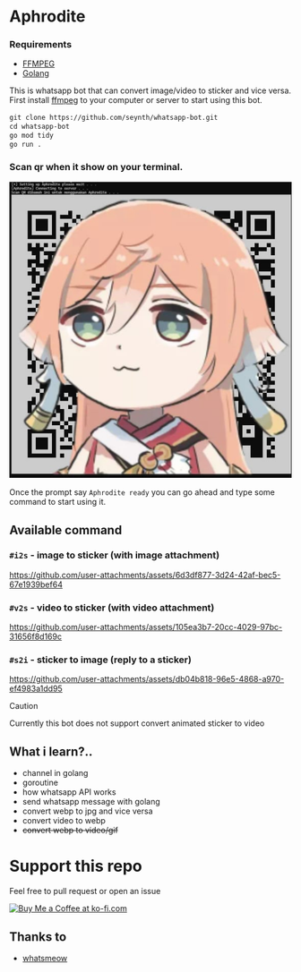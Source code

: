 # Aphrodite

### Requirements

- [FFMPEG](https://www.ffmpeg.org/)
- [Golang](https://go.dev/)

This is whatsapp bot that can convert image/video to sticker and vice versa. First install [ffmpeg](https://www.ffmpeg.org/) to your computer or server to start using this bot.

```
git clone https://github.com/seynth/whatsapp-bot.git
cd whatsapp-bot
go mod tidy
go run .
```

### Scan qr when it show on your terminal.


![Scan qr code to use the bot](/assets/images/scan-qr.jpg)

Once the prompt say `Aphrodite ready` you can go ahead and type some command to start using it.

## Available command

### `#i2s` - image to sticker (with image attachment)

https://github.com/user-attachments/assets/6d3df877-3d24-42af-bec5-67e1939bef64

### `#v2s` - video to sticker (with video attachment)

https://github.com/user-attachments/assets/105ea3b7-20cc-4029-97bc-31656f8d169c

### `#s2i` - sticker to image (reply to a sticker)

https://github.com/user-attachments/assets/db04b818-96e5-4868-a970-ef4983a1dd95



> [!CAUTION]
> Currently this bot does not support convert animated sticker to video


## What i learn?..

- channel in golang
- goroutine 
- how whatsapp API works
- send whatsapp message with golang
- convert webp to jpg and vice versa
- convert video to webp 
- ~~convert webp to video/gif~~

# Support this repo

Feel free to pull request or open an issue

<a href='https://ko-fi.com/F1F611FQO4' target='_blank'><img height='36' style='border:0px;height:36px;' src='https://storage.ko-fi.com/cdn/kofi1.png?v=3' border='0' alt='Buy Me a Coffee at ko-fi.com' /></a>

## Thanks to 
- [whatsmeow](https://pkg.go.dev/go.mau.fi/whatsmeow)
